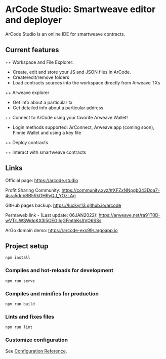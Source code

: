 # ArCode Studio: Smartweave editor and deployer
ArCode Studio is an online IDE for smartweave contracts.

## Current features
++ Workspace and File Explorer:
- Create, edit and store your JS and JSON files in ArCode.
- Create/edit/remove folders
- Load contracts sources into the workspace directly from Arweave TXs

++ Arweave explorer
- Get info about a particular tx 
- Get detailed info about a particular address

++ Connect to ArCode using your favorite Arweave Wallet!
- Login methods supported: ArConnect, Arweave.app (coming soon), Finnie Wallet and using a key file

++ Deploy contracts

++ Interact with smartweave contracts

## Links
Official page: https://arcode.studio

Profit Sharing Community: https://community.xyz/#XFZxNNpgb043Doa7-4sra5dnbBB5RkOHRyQJ_YOzLAg

GitHub pages backup: https://luckyr13.github.io/arcode

Permaweb link - (Last update: 06JAN2022): https://arweave.net/ra91T0D-wVTrLWSWdpKX3I5OEGIIgGFmthKsSVO6SSs

ArGo domain demo: https://arcode-exs99r.argoapp.io

## Project setup
```
npm install
```

### Compiles and hot-reloads for development
```
npm run serve
```

### Compiles and minifies for production
```
npm run build
```

### Lints and fixes files
```
npm run lint
```

### Customize configuration
See [Configuration Reference](https://cli.vuejs.org/config/).
